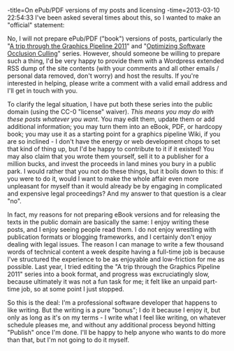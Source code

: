 -title=On ePub/PDF versions of my posts and licensing
-time=2013-03-10 22:54:33
I've been asked several times about this, so I wanted to make an "official" statement:

No, I will not prepare ePub/PDF \("book"\) versions of posts, particularly the "[A trip through the Graphics Pipeline 2011](*a-trip-through-the-graphics-pipeline-2011)" and "[Optimizing Software Occlusion Culling](*optimizing-sw-occlusion-culling-index)" series. However, should someone be willing to prepare such a thing, I'd be very happy to provide them with a Wordpress extended RSS dump of the site contents \(with your comments and all other emails / personal data removed, don't worry\) and host the results. If you're interested in helping, please write a comment with a valid email address and I'll get in touch with you.

To clarify the legal situation, I have put both these series into the public domain \(using the CC\-0 "license" waiver\). *This means you may do with these posts whatever you want*. You may edit them, update them or add additional information; you may turn them into an eBook, PDF, or hardcopy book; you may use it as a starting point for a graphics pipeline Wiki, if you are so inclined \- I don't have the energy or web development chops to set that kind of thing up, but I'd be happy to contribute to it if it existed! You may also claim that you wrote them yourself, sell it to a publisher for a million bucks, and invest the proceeds in land mines you bury in a public park. I would rather that you not do these things, but it boils down to this: if you were to do it, would I want to make the whole affair even more unpleasant for myself than it would already be by engaging in complicated and expensive legal proceedings? And my answer to that question is a clear "no".

In fact, my reasons for not preparing eBook versions and for releasing the texts in the public domain are basically the same: I enjoy writing these posts, and I enjoy seeing people read them. I do not enjoy wrestling with publication formats or blogging frameworks, and I certainly don't enjoy dealing with legal issues. The reason I can manage to write a few thousand words of technical content a week despite having a full\-time job is because I've structured the experience to be as enjoyable and low\-friction for me as possible. Last year, I tried editing the "A trip through the Graphics Pipeline 2011" series into a book format, and progress was excruciatingly slow, because ultimately it was not a fun task for me; it felt like an unpaid part\-time job, so at some point I just stopped.

So this is the deal: I'm a professional software developer that happens to like writing. But the writing is a pure "bonus"; I do it because I enjoy it, but only as long as it's on my terms \- I write what I feel like writing, on whatever schedule pleases me, and without any additional process beyond hitting "Publish" once I'm done. I'll be happy to help anyone who wants to do more than that, but I'm not going to do it myself.
